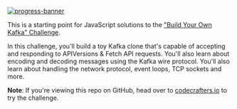 [![progress-banner](https://backend.codecrafters.io/progress/kafka/eaa8fc48-9e8a-47e6-a01d-c53ac308dd84)](https://app.codecrafters.io/users/codecrafters-bot?r=2qF)

This is a starting point for JavaScript solutions to the
["Build Your Own Kafka" Challenge](https://codecrafters.io/challenges/kafka).

In this challenge, you'll build a toy Kafka clone that's capable of accepting
and responding to APIVersions & Fetch API requests. You'll also learn about
encoding and decoding messages using the Kafka wire protocol. You'll also learn
about handling the network protocol, event loops, TCP sockets and more.

**Note**: If you're viewing this repo on GitHub, head over to
[codecrafters.io](https://codecrafters.io) to try the challenge.